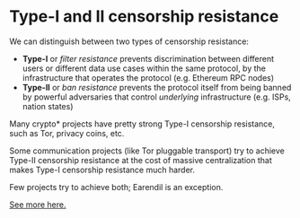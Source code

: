 # Type-I and II censorship resistance

We can distinguish between two types of censorship resistance:

* **Type-I** or _filter resistance_ prevents discrimination between different users or different data use cases within the same protocol, by the infrastructure that operates the protocol (e.g. Ethereum RPC nodes)
* **Type-II** or _ban resistance_ prevents the protocol itself from being banned by powerful adversaries that control _underlying_ infrastructure (e.g. ISPs, nation states)

Many crypto\* projects have pretty strong Type-I censorship resistance, such as Tor, privacy coins, etc.

Some communication projects (like Tor pluggable transport) try to achieve Type-II censorship resistance at the cost of massive centralization that makes Type-I censorship resistance much harder.

Few projects try to achieve both; Earendil is an exception.

[See more here.](https://nullchinchilla.me/2023/05/two-kinds-of-censorship-resistance/)
